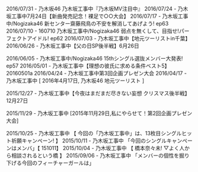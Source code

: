 



2016/07/31 - 乃木坂46 乃木坂工事中『乃木坂MV注目中』
2016/07/24 - 乃木坂工事中7月24日【新曲発売記念！裸足で○○大会】 
2016/07/17 - 乃木坂工事中/Nogizaka46 新センター齋藤飛鳥の不安を解消してあげよう! ep63
2016/07/10 -  160710 乃木坂工事中/Nogizaka46 弱点を無くして、目指せ!パーフェクトアイドル! ep62 
2016/07/03 - 乃木坂工事中【地元ツーリストin千葉】
2016/06/26 - 乃木坂工事中【父の日SP後半戦】6月26日

2016/06/05 - 乃木坂工事中/Nogizaka46 15thシングル選抜メンバー大発表! ep57 
2016/05/01 - 乃木坂工事中【理想の彼氏に求める条件ベスト5】20160501a 
2016/04/24 - 乃木坂工事中第3回企画プレゼン大会
2016/04/17 - 乃木坂工事中 [ 2016年4月17日, 乃木坂46 地元ツーリスト ] 



2015/12/27 - 乃木坂工事中【今夜はまだまだ尽きない妄想 クリスマス後半戦】12月27日 

2015/11/29 - 乃木坂工事中 [2015年11月29日,私にやらせて！第2回企画プレゼン大会]

2015/10/25 - 乃木坂工事中 【 今回の「乃木坂工事中」は、13枚目シングルヒット祈願キャンペーン! 】 
2015/10/11 - 乃木坂工事中 「今回のシングルキャンペーンはメンバ」【 151011】 
2015/10/04 - 乃木坂工事中 【 橋本奈々未! ▽よく人から相談されるという橋 】
2015/09/06 - 乃木坂工事中 「メンバーの個性を掘り下げる今回のフィーチャーガールは」

